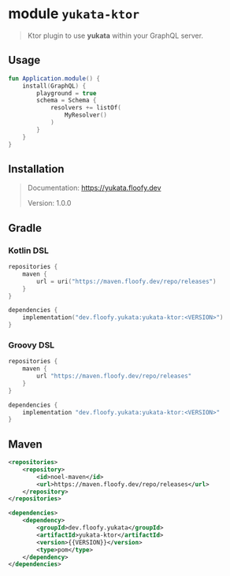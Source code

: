 # module `yukata-ktor`
> Ktor plugin to use **yukata** within your GraphQL server.

## Usage
```kotlin
fun Application.module() {
    install(GraphQL) {
        playground = true
        schema = Schema {
            resolvers += listOf(
                MyResolver()
            )
        }
    }
}
```

## Installation
> Documentation: https://yukata.floofy.dev
>
> Version: 1.0.0

## Gradle
### Kotlin DSL
```kotlin
repositories {
    maven {
        url = uri("https://maven.floofy.dev/repo/releases")
    }
}

dependencies {
    implementation("dev.floofy.yukata:yukata-ktor:<VERSION>")
}
```

### Groovy DSL
```groovy
repositories {
    maven {
        url "https://maven.floofy.dev/repo/releases"
    }
}

dependencies {
    implementation "dev.floofy.yukata:yukata-ktor:<VERSION>"
}
```

## Maven
```xml
<repositories>
    <repository>
        <id>noel-maven</id>
        <url>https://maven.floofy.dev/repo/releases</url>
    </repository>
</repositories>
```

```xml
<dependencies>
    <dependency>
        <groupId>dev.floofy.yukata</groupId>
        <artifactId>yukata-ktor</artifactId>
        <version>{{VERSION}}</version>
        <type>pom</type>
    </dependency>
</dependencies>
```
